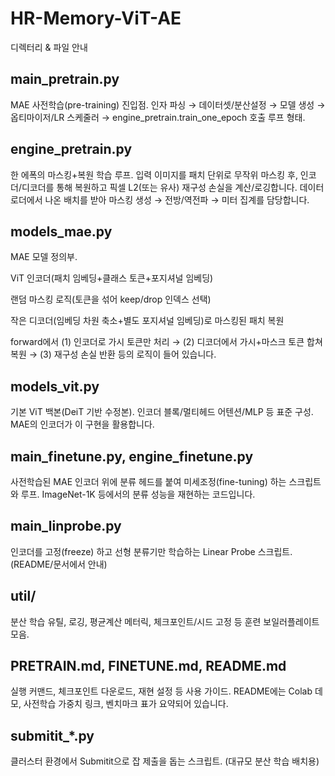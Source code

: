# HR-Memory-ViT-AE
디렉터리 & 파일 안내

## main_pretrain.py
MAE 사전학습(pre-training) 진입점. 인자 파싱 → 데이터셋/분산설정 → 모델 생성 → 옵티마이저/LR 스케줄러 → engine_pretrain.train_one_epoch 호출 루프 형태. 

## engine_pretrain.py
한 에폭의 마스킹+복원 학습 루프. 입력 이미지를 패치 단위로 무작위 마스킹 후, 인코더/디코더를 통해 복원하고 픽셀 L2(또는 유사) 재구성 손실을 계산/로깅합니다. 데이터로더에서 나온 배치를 받아 마스킹 생성 → 전방/역전파 → 미터 집계를 담당합니다. 

## models_mae.py
MAE 모델 정의부.

ViT 인코더(패치 임베딩+클래스 토큰+포지셔널 임베딩)

랜덤 마스킹 로직(토큰을 섞어 keep/drop 인덱스 선택)

작은 디코더(임베딩 차원 축소+별도 포지셔널 임베딩)로 마스킹된 패치 복원

forward에서 (1) 인코더로 가시 토큰만 처리 → (2) 디코더에서 가시+마스크 토큰 합쳐 복원 → (3) 재구성 손실 반환
등의 로직이 들어 있습니다. 

## models_vit.py
기본 ViT 백본(DeiT 기반 수정본). 인코더 블록/멀티헤드 어텐션/MLP 등 표준 구성. MAE의 인코더가 이 구현을 활용합니다. 

## main_finetune.py, engine_finetune.py
사전학습된 MAE 인코더 위에 분류 헤드를 붙여 미세조정(fine-tuning) 하는 스크립트와 루프. ImageNet-1K 등에서의 분류 성능을 재현하는 코드입니다. 

## main_linprobe.py
인코더를 고정(freeze) 하고 선형 분류기만 학습하는 Linear Probe 스크립트. (README/문서에서 안내) 

## util/
분산 학습 유틸, 로깅, 평균계산 메터릭, 체크포인트/시드 고정 등 훈련 보일러플레이트 모음. 

## PRETRAIN.md, FINETUNE.md, README.md
실행 커맨드, 체크포인트 다운로드, 재현 설정 등 사용 가이드. README에는 Colab 데모, 사전학습 가중치 링크, 벤치마크 표가 요약되어 있습니다. 

## submitit_*.py
클러스터 환경에서 Submitit으로 잡 제출을 돕는 스크립트. (대규모 분산 학습 배치용)

